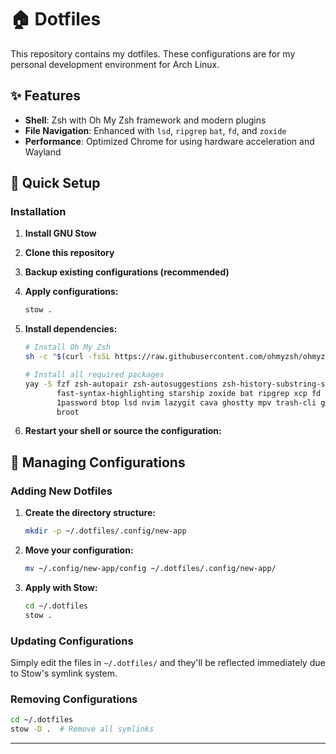 # 🏠 Dotfiles

This repository contains my dotfiles. These configurations are for my personal development environment for Arch Linux.

## ✨ Features

- **Shell**: Zsh with Oh My Zsh framework and modern plugins
- **File Navigation**: Enhanced with `lsd`, `ripgrep` `bat`, `fd`, and `zoxide`
- **Performance**: Optimized Chrome for using hardware acceleration and Wayland

## 🚀 Quick Setup

### Installation

1. **Install GNU Stow**
2. **Clone this repository**
3. **Backup existing configurations (recommended)**
4. **Apply configurations:**

   ```bash
   stow .
   ```

5. **Install dependencies:**

   ```bash
   # Install Oh My Zsh
   sh -c "$(curl -fsSL https://raw.githubusercontent.com/ohmyzsh/ohmyzsh/master/tools/install.sh)"

   # Install all required packages
   yay -S fzf zsh-autopair zsh-autosuggestions zsh-history-substring-search \
          fast-syntax-highlighting starship zoxide bat ripgrep xcp fd pnpm \
          1password btop lsd nvim lazygit cava ghostty mpv trash-cli gdu gping \
          broot
   ```

6. **Restart your shell or source the configuration:**

## 🔧 Managing Configurations

### Adding New Dotfiles

1. **Create the directory structure:**

   ```bash
   mkdir -p ~/.dotfiles/.config/new-app
   ```

2. **Move your configuration:**

   ```bash
   mv ~/.config/new-app/config ~/.dotfiles/.config/new-app/
   ```

3. **Apply with Stow:**

   ```bash
   cd ~/.dotfiles
   stow .
   ```

### Updating Configurations

Simply edit the files in `~/.dotfiles/` and they'll be reflected immediately due to Stow's symlink system.

### Removing Configurations

```bash
cd ~/.dotfiles
stow -D .  # Remove all symlinks
```

---
